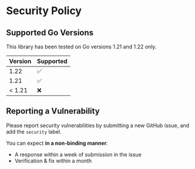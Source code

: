# Security Policy

## Supported Go Versions

This library has been tested on Go versions 1.21 and 1.22 only.

| Version | Supported          |
|---------|--------------------|
| 1.22    | :white_check_mark: |
| 1.21    | :white_check_mark: |
| < 1.21  | :x:                |

## Reporting a Vulnerability

Please report security vulnerabilities by submitting a new GitHub issue, and add the `security` label.

You can expect **in a non-binding manner**:

- A response within a week of submission in the issue
- Verification & fix within a month
